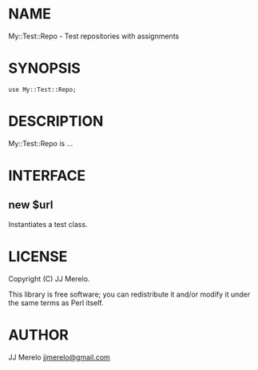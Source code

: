 # NAME

My::Test::Repo - Test repositories with assignments

# SYNOPSIS

    use My::Test::Repo;

# DESCRIPTION

My::Test::Repo is ...

# INTERFACE

## new $url

Instantiates a test class.

# LICENSE

Copyright (C) JJ Merelo.

This library is free software; you can redistribute it and/or modify
it under the same terms as Perl itself.

# AUTHOR

JJ Merelo <jjmerelo@gmail.com>
